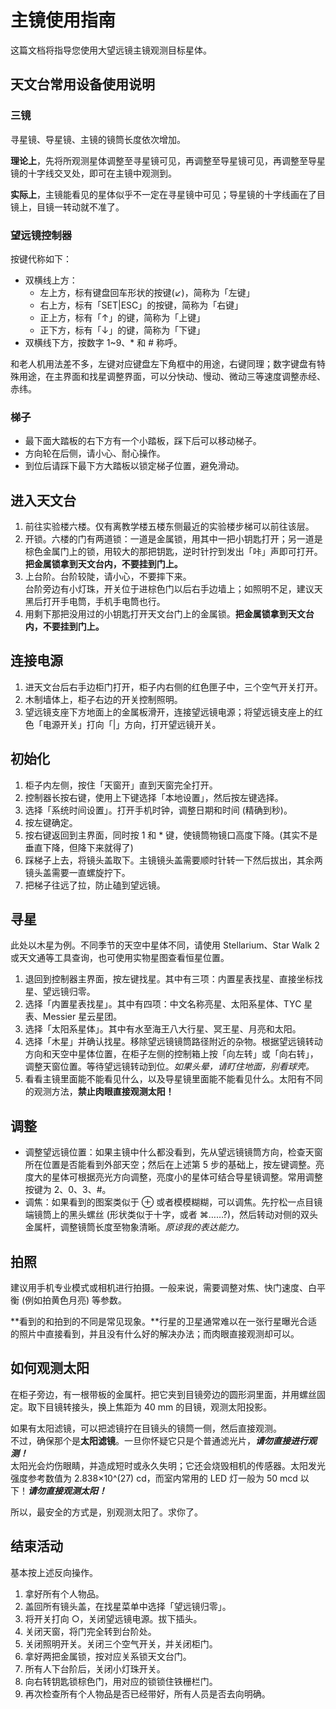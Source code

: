 # 主镜使用指南

这篇文档将指导您使用大望远镜主镜观测目标星体。

## 天文台常用设备使用说明

### 三镜

寻星镜、导星镜、主镜的镜筒长度依次增加。

**理论上**，先将所观测星体调整至寻星镜可见，再调整至导星镜可见，再调整至导星镜的十字线交叉处，即可在主镜中观测到。

**实际上**，主镜能看见的星体似乎不一定在寻星镜中可见；导星镜的十字线画在了目镜上，目镜一转动就不准了。

### 望远镜控制器

按键代称如下：

- 双横线上方：
  - 左上方，标有键盘回车形状的按键(↙)，简称为「左键」
  - 右上方，标有「SET|ESC」的按键，简称为「右键」
  - 正上方，标有「↑」的键，简称为「上键」
  - 正下方，标有「↓」的键，简称为「下键」
- 双横线下方，按数字 1~9、* 和 # 称呼。

和老人机用法差不多，左键对应键盘左下角框中的用途，右键同理；数字键盘有特殊用途，在主界面和找星调整界面，可以分快动、慢动、微动三等速度调整赤经、赤纬。

### 梯子

- 最下面大踏板的右下方有一个小踏板，踩下后可以移动梯子。
- 方向轮在后侧，请小心、耐心操作。
- 到位后请踩下最下方大踏板以锁定梯子位置，避免滑动。

## 进入天文台

1. 前往实验楼六楼。仅有离教学楼五楼东侧最近的实验楼步梯可以前往该层。
2. 开锁。六楼的门有两道锁：一道是金属锁，用其中一把小钥匙打开；另一道是棕色金属门上的锁，用较大的那把钥匙，逆时针拧到发出「咔」声即可打开。**把金属锁拿到天文台内，不要挂到门上。**
3. 上台阶。台阶较陡，请小心，不要摔下来。  
   台阶旁边有小灯珠，开关位于进棕色门以后右手边墙上；如照明不足，建议天黑后打开手电筒，手机手电筒也行。
4. 用剩下那把没用过的小钥匙打开天文台门上的金属锁。**把金属锁拿到天文台内，不要挂到门上。**

## 连接电源

1. 进天文台后右手边柜门打开，柜子内右侧的红色匣子中，三个空气开关打开。
2. 木制墙体上，柜子右边的开关控制照明。
3. 望远镜支座下方地面上的金属板滑开，连接望远镜电源；将望远镜支座上的红色「电源开关」打向「|」方向，打开望远镜开关。

## 初始化

1. 柜子内左侧，按住「天窗开」直到天窗完全打开。
2. 控制器长按右键，使用上下键选择「本地设置」，然后按左键选择。
3. 选择「系统时间设置」。打开手机时钟，调整日期和时间 (精确到秒)。
4. 按左键确定。
5. 按右键返回到主界面，同时按 1 和 * 键，使镜筒物镜口高度下降。(其实不是垂直下降，但降下来就得了)
6. 踩梯子上去，将镜头盖取下。主镜镜头盖需要顺时针转一下然后拔出，其余两镜头盖需要一直螺旋拧下。
7. 把梯子往远了拉，防止磕到望远镜。

## 寻星

此处以木星为例。不同季节的天空中星体不同，请使用 Stellarium、Star Walk 2 或天文通等工具查询，也可使用实物星图查看恒星位置。

1. 退回到控制器主界面，按左键找星。其中有三项：内置星表找星、直接坐标找星、望远镜归零。
2. 选择「内置星表找星」。其中有四项：中文名称亮星、太阳系星体、TYC 星表、Messier 星云星团。
3. 选择「太阳系星体」。其中有水至海王八大行星、冥王星、月亮和太阳。
4. 选择「木星」并确认找星。移除望远镜镜筒路径附近的杂物。根据望远镜转动方向和天空中星体位置，在柜子左侧的控制箱上按「向左转」或「向右转」，调整天窗位置。等待望远镜转动到位。*如果头晕，请盯住地面，别看球壳。*
5. 看看主镜里面能不能看见什么，以及导星镜里面能不能看见什么。太阳有不同的观测方法，**禁止肉眼直接观测太阳！**

## 调整

- 调整望远镜位置：如果主镜中什么都没看到，先从望远镜镜筒方向，检查天窗所在位置是否能看到外部天空；然后在上述第 5 步的基础上，按左键调整。亮度大的星体可根据亮光方向调整，亮度小的星体可结合导星镜调整。常用调整按键为 2、0、3、#。
- 调焦：如果看到的图案类似于 ⊕ 或者模模糊糊，可以调焦。先拧松一点目镜端镜筒上的黑头螺丝 (形状类似于十字，或者 ⌘……?)，然后转动对侧的双头金属杆，调整镜筒长度至物象清晰。*原谅我的表达能力。*

## 拍照

建议用手机专业模式或相机进行拍摄。一般来说，需要调整对焦、快门速度、白平衡 (例如拍黄色月亮) 等参数。

**看到的和拍到的不同是常见现象。**行星的卫星通常难以在一张行星曝光合适的照片中直接看到，并且没有什么好的解决办法；而肉眼直接观测却可以。

## 如何观测太阳

在柜子旁边，有一根带板的金属杆。把它夹到目镜旁边的圆形洞里面，并用螺丝固定。取下目镜转接头，换上焦距为 40 mm 的目镜，观测太阳投影。

如果有太阳滤镜，可以把滤镜拧在目镜头的镜筒一侧，然后直接观测。  
不过，确保那个是**太阳滤镜**。一旦你怀疑它只是个普通滤光片，***请勿直接进行观测！***  
太阳光会灼伤眼睛，并造成短时或永久失明；它还会烧毁相机的传感器。太阳发光强度参考数值为 2.838×10^(27) cd，而室内常用的 LED 灯一般为 50 mcd 以下！***请勿直接观测太阳！***

所以，最安全的方式是，别观测太阳了。求你了。

## 结束活动

基本按上述反向操作。

1. 拿好所有个人物品。
2. 盖回所有镜头盖，在找星菜单中选择「望远镜归零」。
3. 将开关打向 ○，关闭望远镜电源。拔下插头。
4. 关闭天窗，将门完全转到台阶处。
5. 关闭照明开关。关闭三个空气开关，并关闭柜门。
6. 拿好两把金属锁，按对应关系锁天文台门。
7. 所有人下台阶后，关闭小灯珠开关。
8. 向右转钥匙锁棕色门，用对应的锁锁住铁栅栏门。
9. 再次检查所有个人物品是否已经带好，所有人员是否去向明确。
